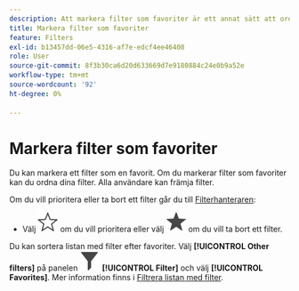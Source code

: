 ```yaml
---
description: Att markera filter som favoriter är ett annat sätt att ordna dem så att de blir lätta att använda.
title: Markera filter som favoriter
feature: Filters
exl-id: b13457dd-06e5-4316-af7e-edcf4ee46408
role: User
source-git-commit: 8f3b30ca6d20d633669d7e9180884c24e0b9a52e
workflow-type: tm+mt
source-wordcount: '92'
ht-degree: 0%

---
```


# Markera filter som favoriter

Du kan markera ett filter som en favorit. Om du markerar filter som favoriter kan du ordna dina filter. Alla användare kan främja filter.

Om du vill prioritera eller ta bort ett filter går du till [Filterhanteraren](/help/components/filters/manage-filters.md):

* Välj ![StjärnaKontur](/help/assets/icons/StarOutline.svg) om du vill prioritera eller välj ![Stjärna](/help/assets/icons/Star.svg) om du vill ta bort ett filter.

Du kan sortera listan med filter efter favoriter. Välj **[!UICONTROL Other filters]** på panelen ![Filter](/help/assets/icons/Filter.svg) **[!UICONTROL Filter]** och välj **[!UICONTROL Favorites]**. Mer information finns i [Filtrera listan med filter](/help/components/filters/filters-filter.md).
